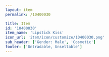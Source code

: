 ```yaml
---
layout: item
permalink: /10400030

title: Item
id: '10400030'
item_name: 'Lipstick Kiss'
icon_url: 'item/icon/customize/10400030.png'
sub_header: ['Gender: Male', 'Cosmetic']
footer: ['Untradable, Unsellable']
---
```

